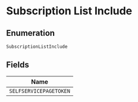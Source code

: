 
# Subscription List Include

## Enumeration

`SubscriptionListInclude`

## Fields

| Name |
|  --- |
| `SELFSERVICEPAGETOKEN` |

